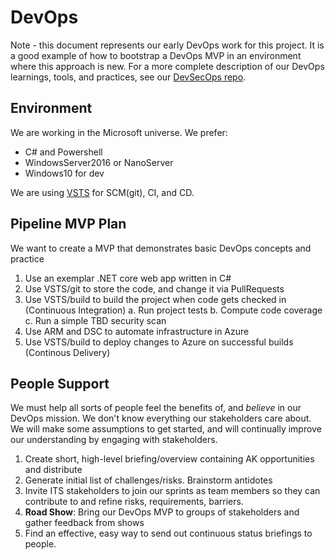 # DevOps

Note - this document represents our early DevOps work for this project. It is a good example of how to bootstrap a DevOps MVP in an environment where this approach is new. For a more complete description of our DevOps learnings, tools, and practices, see our [DevSecOps repo](https://github.com/AlaskaDHSS/DevSecOpsMvp).

## Environment

We are working in the Microsoft universe.  We prefer:

- C# and Powershell
- WindowsServer2016 or NanoServer
- Windows10 for dev

We are using [VSTS](https://alaskadhssba.visualstudio.com) for SCM(git), CI, and CD.

## Pipeline MVP Plan

We want to create a MVP that demonstrates basic DevOps concepts and practice

1. Use an exemplar .NET core web app written in C#
2. Use VSTS/git to store the code, and change it via PullRequests
3. Use VSTS/build to build the project when code gets checked in (Continuous Integration)
    a. Run project tests
    b. Compute code coverage
    c. Run a simple TBD security scan
4. Use ARM and DSC to automate infrastructure in Azure
5. Use VSTS/build to deploy changes to Azure on successful builds (Continous Delivery)

## People Support

We must help all sorts of people feel the benefits of, and _believe_ in our DevOps mission.
We don't know everything our stakeholders care about.  We will make some assumptions to get started, and will continually improve our understanding by engaging with stakeholders.

1. Create short, high-level briefing/overview containing AK opportunities and distribute
2. Generate initial list of challenges/risks.  Brainstorm antidotes
3. Invite ITS stakeholders to join our sprints as team members so they can contribute to and refine risks, requirements, barriers.
4. **Road Show**: Bring our DevOps MVP to groups of stakeholders and gather feedback from shows
5. Find an effective, easy way to send out continuous status briefings to people. 
